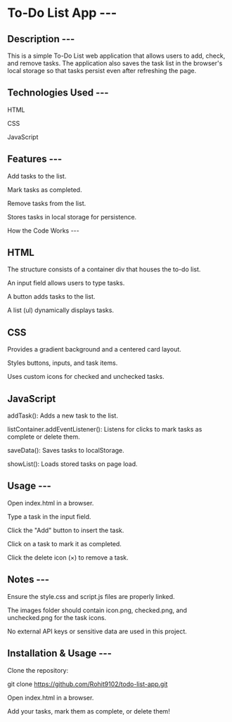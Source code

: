 # To-Do List App --- 

## Description ---

This is a simple To-Do List web application that allows users to add, check, and remove tasks. The application also saves the task list in the browser's local storage so that tasks persist even after refreshing the page.

## Technologies Used ---

HTML

CSS

JavaScript

## Features ---

Add tasks to the list.

Mark tasks as completed.

Remove tasks from the list.

Stores tasks in local storage for persistence.

How the Code Works ---

## HTML

The structure consists of a container div that houses the to-do list.

An input field allows users to type tasks.

A button adds tasks to the list.

A list (ul) dynamically displays tasks.

## CSS

Provides a gradient background and a centered card layout.

Styles buttons, inputs, and task items.

Uses custom icons for checked and unchecked tasks.

## JavaScript

addTask(): Adds a new task to the list.

listContainer.addEventListener(): Listens for clicks to mark tasks as complete or delete them.

saveData(): Saves tasks to localStorage.

showList(): Loads stored tasks on page load.

## Usage ---

Open index.html in a browser.

Type a task in the input field.

Click the "Add" button to insert the task.

Click on a task to mark it as completed.

Click the delete icon (×) to remove a task.

## Notes ---

Ensure the style.css and script.js files are properly linked.

The images folder should contain icon.png, checked.png, and unchecked.png for the task icons.

No external API keys or sensitive data are used in this project.

## Installation & Usage ---

Clone the repository: 

git clone https://github.com/Rohit9102/todo-list-app.git

Open index.html in a browser.

Add your tasks, mark them as complete, or delete them!




